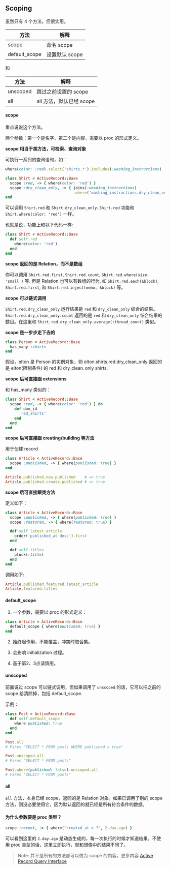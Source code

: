 ## Scoping

虽然只有 4 个方法，但很实用。

| 方法 | 解释 |
| -- | -- |
| scope | 命名 scope |
| default_scope | 设置默认 scope |

和

| 方法 | 解释 |
| -- | -- |
| unscoped | 跳过之前设置的 scope |
| all | all 方法，默认已经 scope |

#### scope

重点说说这个方法。

两个参数：第一个是名字，第二个是内容，需要以 proc 的形式定义。

**scope 相当于类方法，可检索、查询对象**

可执行一系列的查询语句，如：

```ruby
where(color: :red).select('shirts.*').includes(:washing_instructions)
```

```ruby
class Shirt < ActiveRecord::Base
  scope :red, -> { where(color: 'red') }
  scope :dry_clean_only, -> { joins(:washing_instructions)
                              .where('washing_instructions.dry_clean_only = ?', true) }
end
```

可以调用 `Shirt.red` 和 `Shirt.dry_clean_only`. `Shirt.red` 功能和 `Shirt.where(color: 'red')` 一样。

也就是说，功能上和以下代码一样:

```ruby
class Shirt < ActiveRecord::Base
  def self.red
    where(color: 'red')
  end
end
```

**scope 返回的是 Relation，而不是数组**

你可以调用 `Shirt.red.first`, `Shirt.red.count`, `Shirt.red.where(size: 'small')` 等. 但是 Relation 也可以有数组的行为, 如 `Shirt.red.each(&block)`, `Shirt.red.first`, 和 `Shirt.red.inject(memo, &block)` 等。

**scope 可以链式调用**

`Shirt.red.dry_clean_only` 运行结果是 `red` 和 `dry_clean_only` 综合的结果。
<br>
`Shirt.red.dry_clean_only.count` 返回的是 `red` 和 `dry_clean_only` 综合结果的数目。在这里和 `Shirt.red.dry_clean_only.average(:thread_count)` 类似。

**scope 是一步步走下去的**

```ruby
class Person < ActiveRecord::Base
  has_many :shirts
end
```

假设，elton 是 Person 的实例对象，则 elton.shirts.red.dry_clean_only 返回的是 elton(限制条件) 的 red 和 dry_clean_only shirts.

**scope 后可直接跟 extensions**

和 has_many 类似的：

```ruby
class Shirt < ActiveRecord::Base
  scope :red, -> { where(color: 'red') } do
    def dom_id
      'red_shirts'
    end
  end
end
```

**scope 后可直接跟 creating/building 等方法**

用于创建 record

```ruby
class Article < ActiveRecord::Base
  scope :published, -> { where(published: true) }
end

Article.published.new.published    # => true
Article.published.create.published # => true
```

**scope 后可直接跟类方法**

定义如下：

```ruby
class Article < ActiveRecord::Base
  scope :published, -> { where(published: true) }
  scope :featured, -> { where(featured: true) }

  def self.latest_article
    order('published_at desc').first
  end

  def self.titles
    pluck(:title)
  end
end
```

调用如下:

```ruby
Article.published.featured.latest_article
Article.featured.titles
```

#### default_scope

1) 一个参数，需要以 proc 的形式定义：

```ruby
class Article < ActiveRecord::Base
  default_scope { where(published: true) }
end
```
2) 始终起作用，不能覆盖，冲突时取合集。

3) 会影响 initialization 过程。

4) 基于第2、3点请慎用。

#### unscoped

前面说过 scope 可以链式调用，但如果调用了 `unscoped` 的话，它可以把之前的 scope 给清除掉，包括 default_scope.

示例：

```ruby
class Post < ActiveRecord::Base
  def self.default_scope
    where published: true
  end
end

Post.all
# Fires "SELECT * FROM posts WHERE published = true"

Post.unscoped.all
# Fires "SELECT * FROM posts"

Post.where(published: false).unscoped.all
# Fires "SELECT * FROM posts"
```

#### all

`all` 方法，本身已经 scope，返回的是 Relation 对象。如果已调用了别的 scope 方法，则没必要使用它，因为默认返回的就已经是所有符合条件的数据。

#### 为什么参数要是 proc 类型？

```ruby
scope :recent, -> { where("created_at > ?", 2.day.ago) } 
```

可以看到这里的 `2.day.ago` 是动态生成的，每一次执行的时候才知道结果。不使用 proc 类型的话，这里立即执行，就和想像中的结果不同了。

> Note: 并不是所有的方法都可以做为 scope 的内容，更多内容 [Active Record Query Interface](http://guides.rubyonrails.org/active_record_querying.html#retrieving-objects-from-the-database)
